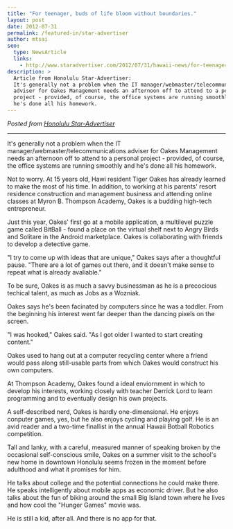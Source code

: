 ```yaml
---
title: "For teenager, buds of life bloom without boundaries."
layout: post
date: 2012-07-31
permalink: /featured-in/star-advertiser
author: mtsai
seo:
  type: NewsArticle
  links:
    - http://www.staradvertiser.com/2012/07/31/hawaii-news/for-teenager-buds-of-life-bloom-without-boundaries/
description: >
  Article from Honolulu Star-Advertiser:
  It's generally not a problem when the IT manager/webmaster/telecommunications
  adviser for Oakes Management needs an afternoon off to attend to a personal
  project - provided, of course, the office systems are running smoothly and
  he's done all his homework.
---
```

*Posted from [Honolulu Star-Advertiser](http://www.staradvertiser.com/2012/07/31/hawaii-news/for-teenager-buds-of-life-bloom-without-boundaries/)*

___

It's generally not a problem when the IT manager/webmaster/telecommunications
adviser for Oakes Management needs an afternoon off to attend to a personal
project - provided, of course, the office systems are running smoothly and
he's done all his homework.

Not to worry. At 15 years old, Hawi resident Tiger Oakes has already learned
to make the most of his time. In addition, to working at his parents' resort
residence construction and management business and attending online classes at
Myron B. Thompson Academy, Oakes is a budding high-tech entrepreneur.

Just this year, Oakes' first go at a mobile application,
a multilevel puzzle game called BitBall - found a place on the virtual shelf next
to Angry Birds and Solitare in the Android marketplace. Oakes is collaborating
with friends to develop a detective game.

"I try to come up with ideas that are unique," Oakes says after a thoughtful pause.
"There are a lot of games out there, and it doesn't make sense to repeat what is
already avaliable."

To be sure, Oakes is as much a savvy businessman as he is a precocious techical
talent, as much as Jobs as a Wozniak.

Oakes says he's been facinated by computers since he was a toddler.
From the beginning his interest went far deeper than the dancing pixels on the
screen.

"I was hooked," Oakes said. "As I got older I wanted to start creating content."

Oakes used to hang out at a computer recycling center where a friend would
pass along still-usable parts from which Oakes would construct his own computers.

At Thompson Academy, Oakes found a ideal enviornment in which to develop his
interests, working closely with teacher Derrick Lord to learn programming and
to eventually design his own projects.

A self-described nerd, Oakes is hardly one-dimensional. He enjoys conputer games,
yes, but he also enjoys cycling and playing golf. He is an avid reader and a
two-time finallist in the annual Hawaii Botball Robotics competition.

Tall and lanky, with a careful, measured manner of speaking broken by the
occasional self-conscious smile, Oakes on a summer visit to the school's new
home in downtown Honolulu seems frozen in the moment before adulthood and what
it promises for him.

He talks about college and the potential connections he could make there.
He speaks intelligently about mobile apps as economic driver. But he also talks
about the fun of biking around the small Big Island town where he lives and how
cool the "Hunger Games" movie was.

He is still a kid, after all. And there is no app for that.
